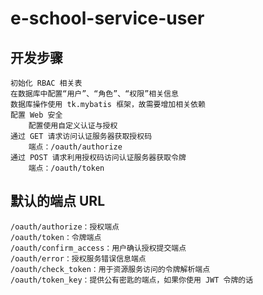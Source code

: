 # e-school-service-user
## 开发步骤
    初始化 RBAC 相关表
    在数据库中配置“用户”、“角色”、“权限”相关信息
    数据库操作使用 tk.mybatis 框架，故需要增加相关依赖
    配置 Web 安全
        配置使用自定义认证与授权
    通过 GET 请求访问认证服务器获取授权码
        端点：/oauth/authorize
    通过 POST 请求利用授权码访问认证服务器获取令牌
        端点：/oauth/token

## 默认的端点 URL

    /oauth/authorize：授权端点
    /oauth/token：令牌端点
    /oauth/confirm_access：用户确认授权提交端点
    /oauth/error：授权服务错误信息端点
    /oauth/check_token：用于资源服务访问的令牌解析端点
    /oauth/token_key：提供公有密匙的端点，如果你使用 JWT 令牌的话

